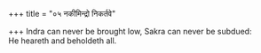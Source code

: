 +++
title = "०५ नकीमिन्द्रो निकर्तवे"

+++
Indra can never be brought low, Sakra can never be subdued:  
     He heareth and beholdeth all.